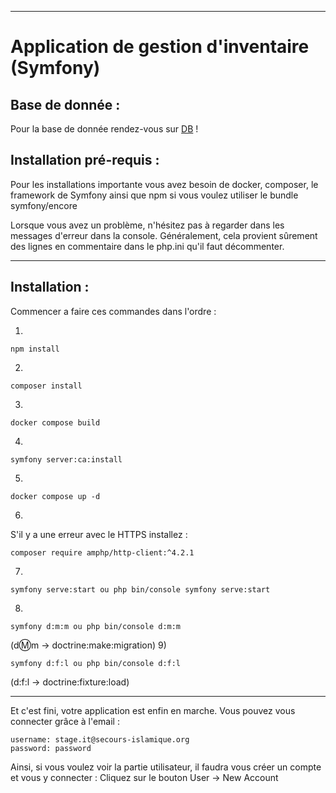 ----------------
# Application de gestion d'inventaire (Symfony)

## Base de donnée :


Pour la base de donnée rendez-vous sur [DB](https://dbdiagram.io/d/65ae31cdac844320ae6d126d) !




## Installation pré-requis :

Pour les installations importante vous avez besoin de docker, composer, le framework de Symfony ainsi que npm si vous voulez utiliser le bundle symfony/encore

Lorsque vous avez un problème, n'hésitez pas à regarder dans les messages d'erreur dans la console. Généralement, cela provient sûrement des lignes en commentaire dans le php.ini qu'il faut décommenter.

----------------

## Installation  :

Commencer a faire ces commandes dans l'ordre :

1)
```
npm install
```
2)
```
composer install
```
3)
```
docker compose build
```
4)
```
symfony server:ca:install
```
5)
```
docker compose up -d
```
6)
S'il y a une erreur avec le HTTPS installez :
```
composer require amphp/http-client:^4.2.1
```
7)
```
symfony serve:start ou php bin/console symfony serve:start
```
8)
```
symfony d:m:m ou php bin/console d:m:m
```

(d:m:m -> doctrine:make:migration)
9)
```
symfony d:f:l ou php bin/console d:f:l 
```
(d:f:l -> doctrine:fixture:load)

----------------




Et c'est fini, votre application est enfin en marche. Vous pouvez vous connecter grâce à l'email :
```
username: stage.it@secours-islamique.org
password: password
```

Ainsi, si vous voulez voir la partie utilisateur, il faudra vous créer un compte et vous y connecter :
Cliquez sur le bouton User -> New Account



